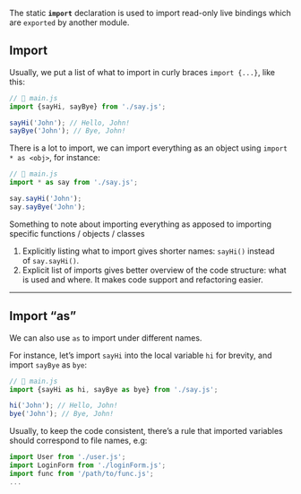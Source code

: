 The static **`import`** declaration is used to import read-only live bindings which are `exported` by another module.

## Import

Usually, we put a list of what to import in curly braces `import {...}`, like this:

```javascript
// 📁 main.js 
import {sayHi, sayBye} from './say.js';

sayHi('John'); // Hello, John! 
sayBye('John'); // Bye, John!
```

There is a lot to import, we can import everything as an object using `import * as <obj>`, for instance:
```javascript
// 📁 main.js 
import * as say from './say.js';

say.sayHi('John'); 
say.sayBye('John');
```

Something to note about importing everything as apposed to importing specific functions / objects / classes

1.  Explicitly listing what to import gives shorter names: `sayHi()` instead of `say.sayHi()`.
2.  Explicit list of imports gives better overview of the code structure: what is used and where. It makes code support and refactoring easier.

-------------------------------------------------------------------------------
## Import “as”

We can also use `as` to import under different names.

For instance, let’s import `sayHi` into the local variable `hi` for brevity, and import `sayBye` as `bye`:
```javascript
// 📁 main.js 
import {sayHi as hi, sayBye as bye} from './say.js';

hi('John'); // Hello, John! 
bye('John'); // Bye, John!
```

Usually, to keep the code consistent, there’s a rule that imported variables should correspond to file names, e.g:

```javascript
import User from './user.js';
import LoginForm from './loginForm.js'; 
import func from '/path/to/func.js'; 
...
```
